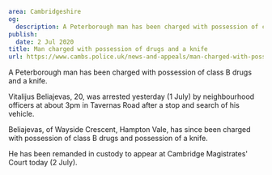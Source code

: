 ```yaml
area: Cambridgeshire
og:
  description: A Peterborough man has been charged with possession of class B drugs and a knife.
publish:
  date: 2 Jul 2020
title: Man charged with possession of drugs and a knife
url: https://www.cambs.police.uk/news-and-appeals/man-charged-with-possession-of-drugs-and-a-knife
```

A Peterborough man has been charged with possession of class B drugs and a knife.

Vitalijus Beliajevas, 20, was arrested yesterday (1 July) by neighbourhood officers at about 3pm in Tavernas Road after a stop and search of his vehicle.

Beliajevas, of Wayside Crescent, Hampton Vale, has since been charged with possession of class B drugs and possession of a knife.

He has been remanded in custody to appear at Cambridge Magistrates' Court today (2 July).
